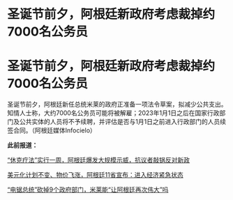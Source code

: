 # 圣诞节前夕，阿根廷新政府考虑裁掉约7000名公务员

# 圣诞节前夕，阿根廷新政府考虑裁掉约7000名公务员

圣诞节前夕，阿根廷新任总统米莱的政府正准备一项法令草案，拟减少公共支出。知情人士称，大约7000名公务员可能将被解雇；2023年1月1日之后在国家行政部门及公共实体的人员将不予续聘，并评估是否与1月1日之前进入行政部门的人员续签合同。（阿根廷媒体Infocielo）

**此前报道：**

[“休克疗法”实行一周，阿根廷爆发大规模示威，抗议者敲锅反对新政
](https://news.qq.com/rain/a/20231221A06JWM00)

[美元化计划不变、物价飞涨，阿根廷11省宣布：进入经济紧急状态 ](https://news.qq.com/rain/a/20231217A00NIW00)

[“电锯总统”砍掉9个政府部门，米莱能“让阿根廷再次伟大”吗 ](https://news.qq.com/rain/a/20231212A070OX00)

